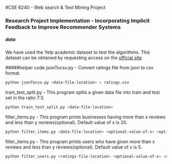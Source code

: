 #CSE 6240 - Web search & Text Mining Project
### Research Project Implementation - Incorporating Implicit Feedback to Improve Recommender Systems

##### data
We have used the Yelp academic dataset to test the algorithms.
This dataset can be obtained by requesting access on the <a href="https://www.yelp.co.uk/academic_dataset">official site</a>   

#####helper code
jsonTocsv.py - Convert ratings file from json to csv format.
```bash
python jsonTocsv.py <data-file-location> > ratings.csv
```

train_test_split.py - This program splits a given data file into train and test set in the ratio 7:3.  
```bash
python train_test_split.py <data-file-location>
```

filter_items.py - This program prints businesses having more than x reviews and less than y reviews(optional). Default value of x is 20.
```bash
python filter_items.py <data-file-location> <optional-value-of-x> <optional-value-of-y> > filtered_items.txt 
```

filter_items.py - This program prints users who have given more than x reviews and less than y reviews(optional). Default value of x is 5.
```bash
python filter_users.py <ratings-file-location> <optional-value-of-x> <optional-value-of-y> > filtered_users.txt 
```
